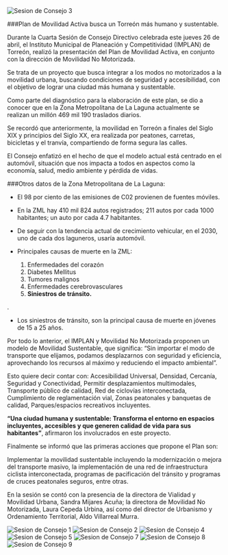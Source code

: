 
<img class="img-responsive" src="2018-04-26-sesion-ordinaria/consejo-implan-3.jpg" alt="Sesion de Consejo 3">

###Plan de Movilidad Activa busca un Torreón más humano y sustentable.

Durante la Cuarta Sesión de Consejo Directivo celebrada este jueves 26 de abril, el Instituto Municipal de Planeación y Competitividad (IMPLAN) de Torreón, realizó la presentación del Plan de Movilidad Activa, en conjunto con la dirección de
Movilidad No Motorizada.

Se trata de un proyecto que busca integrar a los modos no motorizados a la
movilidad urbana, buscando condiciones de seguridad y accesibilidad, con el
objetivo de lograr una ciudad más humana y sustentable.

Como parte del diagnóstico para la elaboración de este plan, se dio a conocer que
en la Zona Metropolitana de La Laguna actualmente se realizan un millón 469 mil
190 traslados diarios.

Se recordó que anteriormente, la movilidad en Torreón a finales del Siglo XIX y
principios del Siglo XX, era realizada por peatones, carretas, bicicletas y el tranvía,
compartiendo de forma segura las calles.

El Consejo enfatizó en el hecho de que el modelo actual está centrado en el
automóvil, situación que nos impacta a todos en aspectos como la economía,
salud, medio ambiente y pérdida de vidas.

###Otros datos de la Zona Metropolitana de La Laguna:

* El 98 por ciento de las emisiones de C02 provienen de fuentes móviles.

* En la ZML hay 410 mil 824 autos registrados; 211 autos por cada 1000
habitantes; un auto por cada 4.7 habitantes.

* De seguir con la tendencia actual de crecimiento vehicular, en el 2030, uno
de cada dos laguneros, usaría automóvil.

* Principales causas de muerte en la ZML:
    1. Enfermedades del corazón
    2. Diabetes Mellitus
    3. Tumores malignos
    4. Enfermedades cerebrovasculares
    5. **Siniestros de tránsito.**

.

* Los siniestros de tránsito, son la principal causa de muerte en jóvenes de
15 a 25 años.


Por todo lo anterior, el IMPLAN y Movilidad No Motorizada proponen un modelo de
Movilidad Sustentable, que significa: “Sin importar el modo de transporte que
elijamos, podamos desplazarnos con seguridad y eficiencia, aprovechando los
recursos al máximo y reduciendo el impacto ambiental”.

Esto quiere decir contar con: Accesibilidad Universal, Densidad, Cercanía,
Seguridad y Conectividad, Permitir desplazamientos multimodales, Transporte
público de calidad, Red de ciclovías interconectada, Cumplimiento de
reglamentación vial, Zonas peatonales y banquetas de calidad, Parques/espacios
recreativos incluyentes.

**“Una ciudad humana y sustentable: Transforma el entorno en espacios incluyentes, accesibles y que generen calidad de vida para sus habitantes”**,
afirmaron los involucrados en este proyecto.

Finalmente se informó que las primeras acciones que propone el Plan son:

Implementar la movilidad sustentable incluyendo la modernización o mejora del
transporte masivo, la implementación de una red de infraestructura ciclista
interconectada, programas de pacificación del tránsito y programas de cruces
peatonales seguros, entre otras.

En la sesión se contó con la presencia de la directora de Vialidad y Movilidad
Urbana, Sandra Mijares Acuña; la directora de Movilidad No Motorizada, Laura
Cepeda Urbina, así como del director de Urbanismo y Ordenamiento Territorial,
Aldo Villarreal Murra.

<img class="img-responsive" src="2018-04-26-sesion-ordinaria/consejo-implan-1.jpg" alt="Sesion de Consejo 1">


<img class="img-responsive" src="2018-04-26-sesion-ordinaria/consejo-implan-2.jpg" alt="Sesion de Consejo 2">



<img class="img-responsive" src="2018-04-26-sesion-ordinaria/consejo-implan-4.jpg" alt="Sesion de Consejo 4">

<img class="img-responsive" src="2018-04-26-sesion-ordinaria/consejo-implan-5.jpg" alt="Sesion de Consejo 5">

<img class="img-responsive" src="2018-04-26-sesion-ordinaria/consejo-implan-7.jpg" alt="Sesion de Consejo 7">

<img class="img-responsive" src="2018-04-26-sesion-ordinaria/consejo-implan-8.jpg" alt="Sesion de Consejo 8">

<img class="img-responsive" src="2018-04-26-sesion-ordinaria/consejo-implan-9.jpg" alt="Sesion de Consejo 9">
